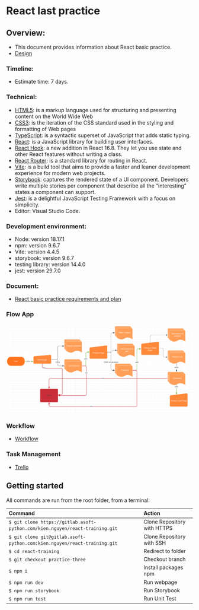 # React last practice

## Overview:

- This document provides information about React basic practice.
- [Design](<https://www.figma.com/file/1PCigj2Eyh06WBUmq2PcSZ/Shopping-(Community)?node-id=0%3A1&mode=dev>)

### Timeline:

- Estimate time: 7 days.

### Technical:

- [HTML5](https://en.wikipedia.org/wiki/HTML5): is a markup language used for structuring and presenting content on the World Wide Web
- [CSS3](https://www.techopedia.com/definition/28243/cascading-style-sheets-level-3-css3): is the iteration of the CSS standard used in the styling and formatting of Web pages
- [TypeScript](https://www.typescriptlang.org/): is a syntactic superset of JavaScript that adds static typing.
- [React](https://react.dev/learn): is a JavaScript library for building user interfaces.
- [React Hook](https://reactjs.org/docs/hooks-intro.html): a new addition in React 16.8. They let you use state and other React features without writing a class.
- [React Router](https://v5.reactrouter.com/web/guides/quick-start): is a standard library for routing in React.
- [Vite](https://vitejs.dev/guide): is a build tool that aims to provide a faster and leaner development experience for modern web projects.
- [Storybook](https://storybook.js.org/): captures the rendered state of a UI component. Developers write multiple stories per component that describe all the “interesting” states a component can support.
- [Jest](https://jestjs.io/docs/getting-started): is a delightful JavaScript Testing Framework with a focus on simplicity.
- Editor: Visual Studio Code.

### Development environment:

- Node: version 18.17.1
- npm: version 9.6.7
- Vite: version 4.4.5
- storybook: version 9.6.7
- testing library: version 14.4.0
- jest: version 29.7.0

### Document:

- [React basic practice requirements and plan](https://docs.google.com/document/d/1UyZAUk6j2ApGb1sOxCEJjaWRgpzEWE3kLKd2yAVh3Qg/edit)

### Flow App

![Flow App Practices](./public/images/flow-chart.png)

### Workflow

- [Workflow](https://docs.google.com/document/d/1UyZAUk6j2ApGb1sOxCEJjaWRgpzEWE3kLKd2yAVh3Qg/edit#heading=h.s2mc42g0gd9p)

### Task Management

- [Trello](https://trello.com/b/YKtKOCrU/issues-of-practice-1)

## Getting started

All commands are run from the root folder, from a terminal:

| Command                                                                      | Action                      |
| :--------------------------------------------------------------------------- | :-------------------------- |
| `$ git clone https://gitlab.asoft-python.com/kien.nguyen/react-training.git` | Clone Repository with HTTPS |
| `$ git clone git@gitlab.asoft-python.com:kien.nguyen/react-training.git`     | Clone Repository with SSH   |
| `$ cd react-training`                                                        | Redirect to folder          |
| `$ git checkout practice-three`                                              | Checkout branch             |
| `$ npm i`                                                                    | Install packages npm        |
| `$ npm run dev`                                                              | Run webpage                 |
| `$ npm run storybook`                                                        | Run Storybook               |
| `$ npm run test`                                                             | Run Unit Test               |
